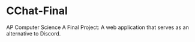 # CChat-Final
AP Computer Science A Final Project: A web application that serves as an alternative to Discord.
